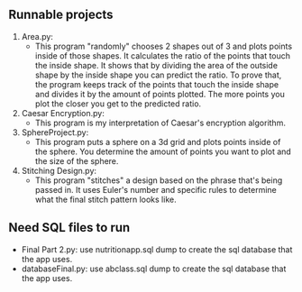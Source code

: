 ## Runnable projects

1. Area.py:
   - This program "randomly" chooses 2 shapes out of 3 and plots points inside of those shapes. It calculates the ratio of the points that touch the inside shape. It shows that by dividing the area of the outside shape by the inside shape you can predict the ratio. To prove that, the program keeps track of the points that touch the inside shape and divides it by the amount of points plotted. The more points you plot the closer you get to the predicted ratio.
2. Caesar Encryption.py:
   - This program is my interpretation of Caesar's encryption algorithm.
3. SphereProject.py:
   - This program puts a sphere on a 3d grid and plots points inside of the sphere. You determine the amount of points you want to plot and the size of the sphere.
4. Stitching Design.py:
   - This program "stitches" a design based on the phrase that's being passed in. It uses Euler's number and specific rules to determine what the final stitch pattern looks like.

## Need SQL files to run

- Final Part 2.py:
  use nutritionapp.sql dump to create the sql database that the app uses.
- databaseFinal.py: use abclass.sql dump to create the sql database that the app uses.
